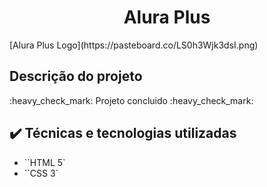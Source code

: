 <h1 align="center">Alura Plus</h1>
[Alura Plus Logo](https://pasteboard.co/LS0h3Wjk3dsI.png)

## Descrição do projeto 

<p aling="justify>
Projeto do curso de HTML e CSS: praticando HTML/CSS da Alura. O Alura+ é um site de promoção do plano Alura+ com AluraLingua, monstrando os benéficios de se adiquirir esse pacote.
</p>

<h4 align="center"> 
    :heavy_check_mark:  Projeto concluido  :heavy_check_mark:
</h4>

## ✔️ Técnicas e tecnologias utilizadas

- ``HTML 5`
- ``CSS 3`